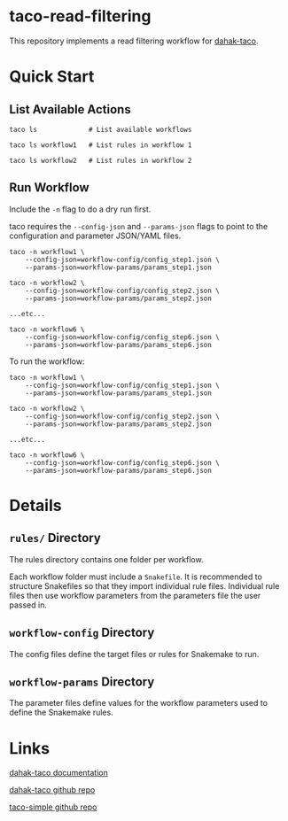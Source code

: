 # taco-read-filtering

This repository implements a read filtering workflow for 
[dahak-taco](https://github.com/dahak-metagenomics/dahak-taco).



# Quick Start

## List Available Actions

```
taco ls             # List available workflows

taco ls workflow1   # List rules in workflow 1

taco ls workflow2   # List rules in workflow 2
```

## Run Workflow

Include the `-n` flag to do a dry run first.

taco requires the `--config-json` and `--params-json` 
flags to point to the configuration and parameter
JSON/YAML files.

```
taco -n workflow1 \
    --config-json=workflow-config/config_step1.json \
    --params-json=workflow-params/params_step1.json

taco -n workflow2 \
    --config-json=workflow-config/config_step2.json \
    --params-json=workflow-params/params_step2.json

...etc...

taco -n workflow6 \
    --config-json=workflow-config/config_step6.json \
    --params-json=workflow-params/params_step6.json
```

To run the workflow:

```
taco -n workflow1 \
    --config-json=workflow-config/config_step1.json \
    --params-json=workflow-params/params_step1.json

taco -n workflow2 \
    --config-json=workflow-config/config_step2.json \
    --params-json=workflow-params/params_step2.json

...etc...

taco -n workflow6 \
    --config-json=workflow-config/config_step6.json \
    --params-json=workflow-params/params_step6.json
```



# Details

## `rules/` Directory

The rules directory contains one folder per workflow.

Each workflow folder must include a `Snakefile`.
It is recommended to structure Snakefiles so that 
they import individual rule files. Individual rule
files then use workflow parameters from the parameters
file the user passed in.

## `workflow-config` Directory

The config files define the target files or rules for Snakemake to run.

## `workflow-params` Directory

The parameter files define values for the workflow parameters 
used to define the Snakemake rules.



# Links

[dahak-taco documentation](https://dahak-metagenomics.github.io/dahak-taco/)

[dahak-taco github repo](https://github.com/dahak-metagenomics/dahak-taco)

[taco-simple github repo](https://github.com/dahak-metagenomics/taco-simple)


